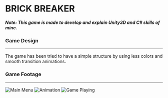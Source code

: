 # BRICK BREAKER
___*Note: This game is made to develop and explain Unity3D and C# skills of mine.*___

### Game Design

<hr>

The game has been tried to have a simple structure by using less colors and smooth transition animations.


### Game Footage

<hr>

![Main Menu](https://media.giphy.com/media/v1.Y2lkPTc5MGI3NjExNzljMjM1OGM5YzRmMTI3ODY1YzkwNjc1NGRiYjZjOWFkZGM5MDgwYiZjdD1n/NvTQXcxGyPuIlDpmjB/giphy.gif)
![Animation](https://media.giphy.com/media/v1.Y2lkPTc5MGI3NjExZTM2NWM3YmI4YzllYjdlYTJmYTg0NTA5ZGM4ZjEyNDc5YWQyNTczZiZjdD1n/HQjZa2Evxkk1YkZ0Mk/giphy.gif)
![Game Playing](https://media.giphy.com/media/v1.Y2lkPTc5MGI3NjExOTRmZTQ5YTljNWViNjZjOWVkYTQ0MjFmNTJhMTdkNzJkMzgzOTc4MSZjdD1n/MQGvvjJuxXMPxfo5RP/giphy.gif)
